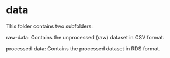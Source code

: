 # data

This folder contains two subfolders:

raw-data: Contains the unprocessed (raw) dataset in CSV format.

processed-data: Contains the processed dataset in RDS format.
